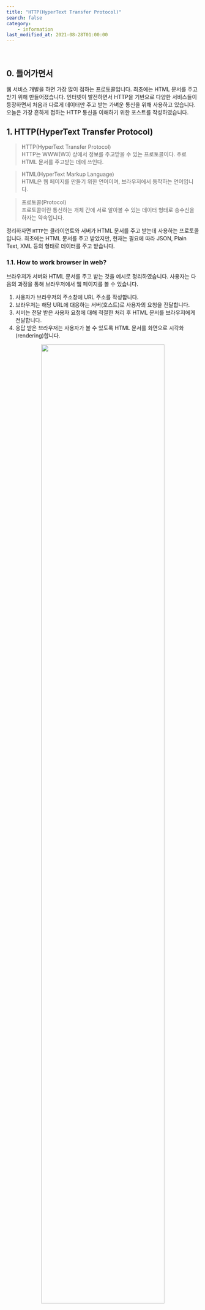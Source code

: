 ```yaml
---
title: "HTTP(HyperText Transfer Protocol)"
search: false
category:
    - information
last_modified_at: 2021-08-28T01:00:00
---
```


<br/>

## 0. 들어가면서

웹 서비스 개발을 하면 가장 많이 접하는 프로토콜입니다. 
최초에는 HTML 문서를 주고 받기 위해 만들어졌습니다. 
인터넷이 발전하면서 HTTP을 기반으로 다양한 서비스들이 등장하면서 처음과 다르게 데이터만 주고 받는 가벼운 통신을 위해 사용하고 있습니다. 
오늘은 가장 흔하게 접하는 HTTP 통신을 이해하기 위한 포스트를 작성하였습니다. 

## 1. HTTP(HyperText Transfer Protocol)

> HTTP(HyperText Transfer Protocol)<br />
> HTTP는 WWW(W3) 상에서 정보를 주고받을 수 있는 프로토콜이다. 주로 HTML 문서를 주고받는 데에 쓰인다.

> HTML(HyperText Markup Language)<br/> 
> HTML은 웹 페이지를 만들기 위한 언어이며, 브라우저에서 동작하는 언어입니다.

> 프로토콜(Protocol)<br/>
> 프로토콜이란 통신하는 개체 간에 서로 알아볼 수 있는 데이터 형태로 송수신을 하자는 약속입니다.

정리하자면 `HTTP`는 클라이언트와 서버가 HTML 문서를 주고 받는데 사용하는 프로토콜입니다. 
최초에는 HTML 문서를 주고 받았지만, 현재는 필요에 따라 JSON, Plain Text, XML 등의 형태로 데이터를 주고 받습니다. 

### 1.1. How to work browser in web?

브라우저가 서버와 HTML 문서를 주고 받는 것을 예시로 정리하였습니다. 
사용자는 다음의 과정을 통해 브라우저에서 웹 페이지를 볼 수 있습니다.

1. 사용자가 브라우저의 주소창에 URL 주소를 작성합니다.
1. 브라우저는 해당 URL에 대응하는 서버(호스트)로 사용자의 요청을 전달합니다.
1. 서버는 전달 받은 사용자 요청에 대해 적절한 처리 후 HTML 문서를 브라우저에게 전달합니다.
1. 응답 받은 브라우저는 사용자가 볼 수 있도록 HTML 문서를 화면으로 시각화(rendering)합니다.

<p align="center">
    <img src="/images/http-1.JPG" width="80%" class="image__border image__padding">
</p>

## 2. Message Format in HTTP

### 2.1. Client's Request

클라이언트는 다음과 같은 메세지 형태로 서버에게 데이터를 요청합니다.

* Request Line
    * 요청 방법(method)
    * 경로
    * 프로토콜 버전
* Request Headers 
    * 컨텐츠 타입
    * 압축 정보
    * 사용하는 언어
    * 기타
* Request Message Body 
    * 클라이언트가 서버에게 보내는 메세지

<p align="center">
    <img src="/images/http-2.JPG" width="80%">
</p>
<center>HTTP Message Format 형식(Request Message & Response Message)</center>

### 2.2. Server's Response

서버는 다음과 같은 메세지 형태로 클라이언트에게 응답합니다.

* Status Line 
    * 프로토콜 버전
    * 상태 코드
    * 상태 메세지
* Response Header 
    * 컨텐츠 타입
    * 압축 정보
    * 기타
* Response Body 
    * 서버가 클라이언트에게 응답하는 메세지

<p align="center">
    <img src="/images/http-3.JPG" width="80%">
</p>
<center>HTTP Message Format 형식(Request Message & Response Message)</center>

## 3. Characteristic of HTTP

HTTP 통신은 어떤 특징들이 있는지 알아보겠습니다. 

### 3.1. Connectionless

비연결성(connectionless)은 서버가 클라이언트에게 응답을 보낸 후 맺어진 연결을 끊어버리는 것을 의미합니다. 
서버는 불특정 다수 클라이언트들을 위해 서비스를 제공합니다. 
한번 요청한 클라이언트와 연결을 계속 유지하는 것은 리소스 사용 측면에서 서버에게 많은 부담을 줍니다. 
그렇기에 서버는 클라이언트의 요청에 대한 응답 후 연결을 유지하지 않습니다. 
클라이언트 입장에서 생각해보면, 다소 불편함이 있습니다. 
비연결성 특징은 클라이언트가 아직 필요한 요청이 더 있음에도 불구하고 매 요청마다 새로운 연결과 해제 과정을 수행시킵니다.

<p align="center">
    <img src="/images/http-4.JPG" width="35%" class="image__border image__padding">
</p>

### 3.2. Stateless

무상태(stateless)는 HTTP 통신의 비연결성으로 인해 발생하는 특징입니다. 
서버는 클라이언트의 요청에 대해 응답 후 연결을 유지하지 않기 때문에 클라이언트의 상태를 모릅니다. 
서버 입장에서는 항상 새로운 클라이언트로부터 요청을 받는 것 입니다. 
무상태 특징은 클라이언트에게 편리한 서비스를 제공하는 것을 제약합니다. 
이런 문제를 해결하기 위해 쿠키(cookie)와 세션(session)을 사용합니다.  

<p align="center">
  <img src="/images/http-5.JPG" width="35%" class="image__border image__padding">
</p>

## 4. How to work HTTP?

1. 사용자가 웹 브라우저를 통해 찾고 싶은 웹 페이지의 URL 주소를 입력합니다.
1. 브라우저는 사용자가 입력한 URL 주소 중에서 도메인 네임(domain name) 부분을 DNS 서버에서 검색합니다.
    * 예를 들어, `'https://www.naver.com/'` URL 주소에서 도메인 이름은 `'naver.com'`입니다.
    * 실제 네트워크에서 통신은 IP 주소를 기반으로 수행되기 때문에 해당 URL과 매칭되는 IP 주소를 DNS 서버에서 찾아야합니다.
1. 웹 페이지 URL 정보와 찾은 IP 주소는 `HTTP` 기반의 요청 메세지로 작성됩니다. 
1. HTTP 요청 메세지는 해당 IP 주소를 가진 서버로 전달됩니다. 
1. 서버는 해당 요청에 대해 적절한 수행 후 클라이언트에게 HTTP 응답 메세지를 전달합니다.
1. HTTP 응답은 다시 네트워크를 거쳐 클라이언트에게 전달됩니다.
1. 클라이언트 측에 도착한 HTTP 응답 메세지는 HTTP 프로토콜에 의해 웹 페이지를 만들기 위한 HTML 문서로 변환됩니다. 
1. 변환된 HTML 문서는 웹 브라우저에 의해 웹 페이지로 출력되며, 사용자가 이를 볼 수 있습니다.

<p align="center">
    <img src="/images/http-6.JPG" width="80%" class="image__border">
</p>
<center>http://tcpschool.com/webbasic/works</center>

<br/>

## 5. HTTP methods

클라이언트가 요청 시 사용하는 HTTP 메소드들에 대해 알아보겠습니다.

### 5.1. Main Methods

가장 많이 사용되는 요청 방식들입니다. 
알고 있어야하고 각 메소드들이 어떤 특징을 가지는지 파악하고 있어야합니다.

#### 5.1.1. GET Method

* 서버 측에 존재하는 자원에 대한 요청입니다.
* 요청 파라미터가 URL에 노출되어 보안에 취약합니다.

#### 5.1.2. POST Method

* 서버에 새로운 자원을 생성할 때 사용합니다.
* 클라이언트는 서버로 정보를 보낼 때, HTTP 메세지에 담아서 제출합니다.
* 새로운 자원이 생기면 **`'Location'`** 헤더에 새로이 작성된 리소스의 URL 주소 정보를 담아 응답합니다.

#### 5.1.3. PUT Method

* 서버에 존재하는 자원을 변경합니다.
* POST 방식처럼 정보를 제출하지만 정보 갱신 위주로 사용됩니다.
* PUT 메소드는 클라이언트가 서버 측 구현에 관여하는 것이므로 주로 POST 메소드를 사용합니다.

#### 5.1.4. DELETE Method

* 존재하는 자원에 대한 삭제를 요청할 때 사용합니다.
* 서버는 요청에 해당하는 리소스를 삭제합니다.
* 통상 동일한 구현이 가능한 POST 메소드 방식으로 대체됩니다.

### 5.2. Other Methods

개발자에 의해 주로 사용되지는 않지만, 함께 정리하였습니다. 

#### 5.2.1. CONNECT Method

* 목적 리소스로 식별되는 서버로의 터널을 맺기 위해 사용하는 메소드입니다.
* <https://tools.ietf.org/html/rfc7231#section-4>

#### 5.2.2. HEAD Method

* 메세지 헤더(문서 정보)를 취득할 때 사용합니다.
* GET 요청과 비슷하지만 실제 문서를 요청하는 것은 아닌 메소드입니다.

#### 5.2.3. TRACE Method

* 요청 리소스가 수신되는 경로를 보여줍니다.
* 해당하는 리소스까지 이동하면서 loop-back 메세지를 전달합니다.

#### 5.2.4. OPTIONS Method

* 서버 측에서 제공하는 메소드가 무엇인지 확인할 때 사용합니다.
* 서버는 헤더 정보에 **`Allow: GET,POST,HEAD`** 와 같은 방식으로 자신이 처리할 수 있는 요청을 전달합니다.

#### 5.2.5. PATCH Method

* 리소스의 부분만 수정하는데 사용합니다.
* 서버가 자원을 수정하기 위해 동봉된 엔티티를 처리하는 방식에서 PUT 메소드와 차이가 있습니다.
* <https://tools.ietf.org/html/rfc5789#section-2>

### 5.3. Summary of HTTP Methods

| HTTP 메소드 | RFC | 요청에 Body 존재 여부 | 응답에 Body 존재 여부 | 안전 | 멱등(Idempotent) | 캐시 가능 |
|:---:|:---:|:---:|:---:|:---:|:---:|:---:|
| GET | RFC 7231 | 아니오 | 예 | 예 | 예 | 예 |
| HEAD | RFC 7231 | 아니오 | 아니오 | 예 | 예 | 예 |
| POST | RFC 7231 | 예 | 예 | 아니오 | 아니오 | 예 |
| PUT | RFC 7231 | 예 | 예 | 아니오 | 예 | 아니오 |
| DELETE | RFC 7231 | 아니오 | 예 | 아니오 | 예 | 아니오 |
| CONNECT | RFC 7231 | 예 | 예 | 아니오 | 아니오 | 아니오 |
| OPTIONS | RFC 7231 | 선택 사항 | 예 | 예 | 예 | 아니오 |
| TRACE | RFC 7231 | 아니오 | 예 | 예 | 예 | 아니오 |
| PATCH | RFC 5789 | 예 | 예 | 아니오 | 아니오 | 예  |

## 6. HTTP Status Code

서버가 클라이언트에게 전달해주는 응답의 상태를 의미합니다. 
어떤 응답 코드들이 있는지 확인해보도록 하겠습니다. 

### 6.1. 1xx - 정보 교환

100번대의 상태 코드는 서버와 클라이언트 사이의 정보 교환을 위해 사용합니다.

* 100 - Continue
    * 클라이언트로부터 일부 요청을 받았으니 나머지 요청 정보를 계속 보내주길 바랍니다.
    * HTTP 1.1에서 처음 등장하였습니다.
* 101 - Switching Protocols
    * 서버는 클라이언트의 요청대로 `Upgrade` 헤더를 따라 다른 프로토콜로 바꿀 것입니다.
    * HTTP 1.1에서 처음 등장하였습니다. 

### 6.2. 2xx - 성공

200번대의 상태 코드는 대부분 성공을 의미합니다.

* 200 - Ok
    * 요청에 대한 성공 응답 코드입니다.
* 204 - No Content
    * 성공했으나 응답 본문에 데이터가 없습니다.
* 205 - Reset Content
    * 성공했으나 클라이언트의 화면을 새로 고침하도록 권고합니다.
* 206 - Partial Conent
    * 성공했으나 일부 범위의 데이터만 반환합니다.

### 6.3. 3xx - 리다이렉션

300번대의 상태 코드는 대부분 클라이언트가 이전 주소로 데이터를 요청하여 서버에서 새 URL로 리다이렉트를 유도하는 경우입니다.

* 300 - Multiple Choices
    * 최근에 옮겨진 데이터를 요청한 것 입니다. 
* 301 - Moved Permanently
    * 요청한 자원이 새 URL에 존재합니다.
* 303 - See Other
    * 요청한 자원이 임시 주소에 존재합니다.
* 304 - Not Modified
    * 요청한 자원이 변경되지 않았으므로 클라이언트에서 캐싱된 자원을 사용하도록 권고합니다.

### 6.4. 4xx - 클라이언트 에러

400번대 상태 코드는 대부분 클라이언트의 코드가 잘못된 경우입니다. 
유효하지 않은 자원을 요청했거나 요청이나 권한이 잘못된 경우 발생합니다.

* 400 - Bad Request
    * 잘못된 파라미터로 요청한 것입니다.
* 401 - Unauthorized
    * 권한 없이 요청한 것입니다. 
    * Authorization 헤더가 잘못된 경우입니다.
* 403 - Forbidden
    * 서버에서 해당 자원에 대해 접근 금지라는 응답입니다.
* 405 - Method Not Allowed
    * 서버에서 해당 요청 방법은 지원하지 않는다는 응답입니다.
    * 동일한 경로는 존재하지만, 해당 메소드를 지원하지 않는 것 입니다.
* 409 - Conflict
    * 최신 자원이 아닌데 업데이트하는 경우입니다. 

### 6.5. 5xx - 서버 에러

500번대 상태 코드는 서버 쪽에서 오류가 난 경우입니다.

* 501 - Not Implemented
    * 요청한 동작에 대해 서버가 수행할 수 없는 경우입니다.
* 503 - Service Unavailable
    * 서버가 과부하 또는 유지 보수로 내려간 경우입니다.

#### RECOMMEND NEXT POSTS

* [HTTPS(HyperText Transfer Protocol over Secure Socket Layer)][https-link]
* [Cookie and Session][cookie-and-session-link]

#### REFERENCE

* [[Internet] HTTP? 개념잡기 통신과정-IMBETPY][http-blog-link-0]
* [HTTP 통신][http-blog-link-1]
* [HTTP Message Format 형식(Request Message & Response Message)][http-blog-link-2]
* <https://ko.wikipedia.org/wiki/HTTP>
* <http://tcpschool.com/webbasic/works>
* <https://victorydntmd.tistory.com/286>
* <http://www.ktword.co.kr/abbr_view.php?m_temp1=3791>
* <https://developer.mozilla.org/ko/docs/Web/HTTP/Overview>
* <https://joshua1988.github.io/web-development/http-part1/>
* <https://junhyunny.github.io/information/cookie-and-session/>

[https-link]: https://junhyunny.github.io/information/https/
[cookie-and-session-link]: https://junhyunny.github.io/information/cookie-and-session/

[http-blog-link-0]: https://velog.io/@doomchit_3/Internet-HTTP-%EA%B0%9C%EB%85%90%EC%B0%A8%EB%A0%B7-IMBETPY
[http-blog-link-1]: https://hyojin96.tistory.com/entry/HTTP-%ED%86%B5%EC%8B%A0
[http-blog-link-2]: https://m.blog.naver.com/PostView.nhn?blogId=allstar927&logNo=90161809512&proxyReferer=https:%2F%2Fwww.google.com%2F